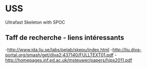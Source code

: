 # USS
Ultrafast Skeleton with SPOC 

## Taff de recherche - liens intéressants
-http://www.ida.liu.se/labs/pelab/skepu/index.html
-http://liu.diva-portal.org/smash/get/diva2:437140/FULLTEXT01.pdf
-http://homepages.inf.ed.ac.uk/msteuwer/papers/hips2011.pdf
